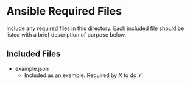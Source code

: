 # Ansible Required Files

Include any required files in this directory. Each included file should be listed with a brief description of purpose below.

## Included Files

- example.json
  - Included as an example. Required by _X_ to do _Y_. 